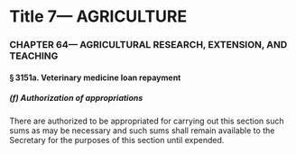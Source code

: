 
# Title 7— AGRICULTURE
### CHAPTER 64— AGRICULTURAL RESEARCH, EXTENSION, AND TEACHING
#### § 3151a. Veterinary medicine loan repayment
##### (f) Authorization of appropriations

There are authorized to be appropriated for carrying out this section such sums as may be necessary and such sums shall remain available to the Secretary for the purposes of this section until expended.
